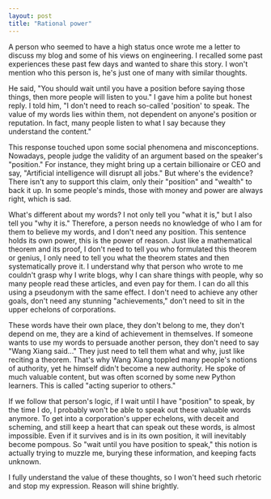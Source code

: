 ```yaml
---
layout: post
title: "Rational power"
---
```



A person who seemed to have a high status once wrote me a letter to discuss my blog and some of his views on engineering. I recalled some past experiences these past few days and wanted to share this story. I won't mention who this person is, he's just one of many with similar thoughts.

He said, "You should wait until you have a position before saying those things, then more people will listen to you." I gave him a polite but honest reply. I told him, "I don't need to reach so-called 'position' to speak. The value of my words lies within them, not dependent on anyone's position or reputation. In fact, many people listen to what I say because they understand the content."

This response touched upon some social phenomena and misconceptions. Nowadays, people judge the validity of an argument based on the speaker's "position." For instance, they might bring up a certain billionaire or CEO and say, "Artificial intelligence will disrupt all jobs." But where's the evidence? There isn't any to support this claim, only their "position" and "wealth" to back it up. In some people's minds, those with money and power are always right, which is sad.

What's different about my words? I not only tell you "what it is," but I also tell you "why it is." Therefore, a person needs no knowledge of who I am for them to believe my words, and I don't need any position. This sentence holds its own power, this is the power of reason. Just like a mathematical theorem and its proof, I don't need to tell you who formulated this theorem or genius, I only need to tell you what the theorem states and then systematically prove it. I understand why that person who wrote to me couldn't grasp why I write blogs, why I can share things with people, why so many people read these articles, and even pay for them. I can do all this using a pseudonym with the same effect. I don't need to achieve any other goals, don't need any stunning "achievements," don't need to sit in the upper echelons of corporations.

These words have their own place, they don't belong to me, they don't depend on me, they are a kind of achievement in themselves. If someone wants to use my words to persuade another person, they don't need to say "Wang Xiang said..." They just need to tell them what and why, just like reciting a theorem. That's why Wang Xiang toppled many people's notions of authority, yet he himself didn't become a new authority. He spoke of much valuable content, but was often scorned by some new Python learners. This is called "acting superior to others."

If we follow that person's logic, if I wait until I have "position" to speak, by the time I do, I probably won't be able to speak out these valuable words anymore. To get into a corporation's upper echelons, with deceit and scheming, and still keep a heart that can speak out these words, is almost impossible. Even if it survives and is in its own position, it will inevitably become pompous. So "wait until you have position to speak," this notion is actually trying to muzzle me, burying these information, and keeping facts unknown.

I fully understand the value of these thoughts, so I won't heed such rhetoric and stop my expression. Reason will shine brightly.